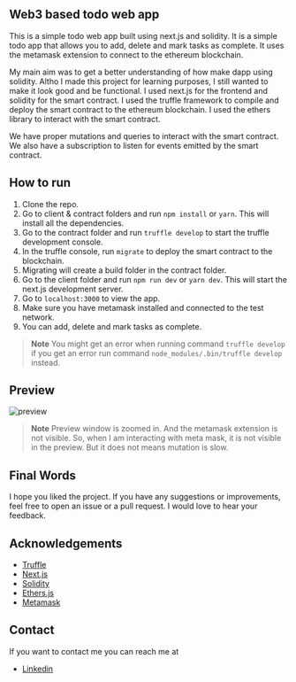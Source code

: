 ## Web3 based todo web app

This is a simple todo web app built using next.js and solidity. It is a simple todo app that allows you to add, delete and mark tasks as complete. It uses the metamask extension to connect to the ethereum blockchain.

My main aim was to get a better understanding of how make dapp using solidity. Altho I made this project for learning purposes, I still wanted to make it look good and be functional. I used next.js for the frontend and solidity for the smart contract. I used the truffle framework to compile and deploy the smart contract to the ethereum blockchain. I used the ethers library to interact with the smart contract.

We have proper mutations and queries to interact with the smart contract. We also have a subscription to listen for events emitted by the smart contract.

## How to run

1. Clone the repo.
2. Go to client & contract folders and run `npm install` or `yarn`. This will install all the dependencies.
3. Go to the contract folder and run `truffle develop` to start the truffle development console.
4. In the truffle console, run `migrate` to deploy the smart contract to the blockchain.
5. Migrating will create a build folder in the contract folder.
6. Go to the client folder and run `npm run dev` or `yarn dev`. This will start the next.js development server.
7. Go to `localhost:3000` to view the app.
8. Make sure you have metamask installed and connected to the test network.
9. You can add, delete and mark tasks as complete.

> **Note**
> You might get an error when running command `truffle develop` if you get an error run command `node_modules/.bin/truffle develop` instead.

## Preview

![preview]("https://raw.githubusercontent.com/dakshesh14/todo-dapp/main/public/preview.gif")

> **Note**
> Preview window is zoomed in. And the metamask extension is not visible. So, when I am interacting with meta mask, it is not visible in the preview. But it does not means mutation is slow.

## Final Words

I hope you liked the project. If you have any suggestions or improvements, feel free to open an issue or a pull request. I would love to hear your feedback.

## Acknowledgements

- [Truffle](https://www.trufflesuite.com/)
- [Next.js](https://nextjs.org/)
- [Solidity](https://soliditylang.org/)
- [Ethers.js](https://docs.ethers.io/v5/)
- [Metamask](https://metamask.io/)

## Contact

If you want to contact me you can reach me at

- [Linkedin](https://www.linkedin.com/in/dakshesh-jain/)
